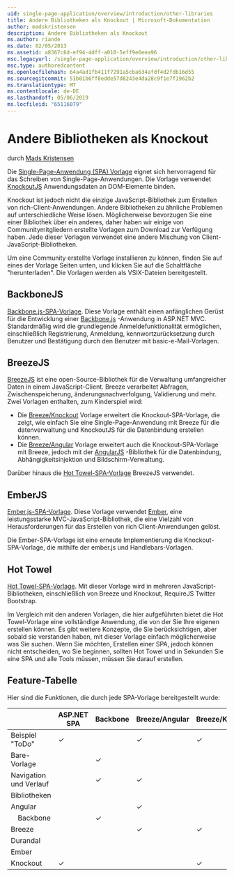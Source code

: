 ```yaml
---
uid: single-page-application/overview/introduction/other-libraries
title: Andere Bibliotheken als Knockout | Microsoft-Dokumentation
author: madskristensen
description: Andere Bibliotheken als Knockout
ms.author: riande
ms.date: 02/05/2013
ms.assetid: a8367c6d-ef94-4dff-a010-5eff9e6eea96
msc.legacyurl: /single-page-application/overview/introduction/other-libraries
msc.type: authoredcontent
ms.openlocfilehash: 64a4ad1fb411f7291a5cba634afdf4d2fdb16d55
ms.sourcegitcommit: 51b01b6ff8edde57d8243e4da28c9f1e7f1962b2
ms.translationtype: MT
ms.contentlocale: de-DE
ms.lasthandoff: 05/06/2019
ms.locfileid: "65116079"
---
```

# <a name="know-a-library-other-than-knockout"></a>Andere Bibliotheken als Knockout

durch [Mads Kristensen](https://github.com/madskristensen)

Die [Single-Page-Anwendung (SPA) Vorlage](knockoutjs-template.md) eignet sich hervorragend für das Schreiben von Single-Page-Anwendungen. Die Vorlage verwendet [KnockoutJS](http://knockoutjs.com/) Anwendungsdaten an DOM-Elemente binden.

Knockout ist jedoch nicht die einzige JavaScript-Bibliothek zum Erstellen von rich-Client-Anwendungen. Andere Bibliotheken zu ähnliche Problemen auf unterschiedliche Weise lösen. Möglicherweise bevorzugen Sie eine einer Bibliothek über ein anderes, daher haben wir einige von Communitymitgliedern erstellte Vorlagen zum Download zur Verfügung haben. Jede dieser Vorlagen verwendet eine andere Mischung von Client-JavaScript-Bibliotheken.

Um eine Community erstellte Vorlage installieren zu können, finden Sie auf eines der Vorlage Seiten unten, und klicken Sie auf die Schaltfläche "herunterladen". Die Vorlagen werden als VSIX-Dateien bereitgestellt.

## <a name="backbonejs"></a>BackboneJS

[Backbone.js-SPA-Vorlage](../templates/backbonejs-template.md). Diese Vorlage enthält einen anfänglichen Gerüst für die Entwicklung einer [Backbone.js](http://backbonejs.org/) -Anwendung in ASP.NET MVC. Standardmäßig wird die grundlegende Anmeldefunktionalität ermöglichen, einschließlich Registrierung, Anmeldung, kennwortzurücksetzung durch Benutzer und Bestätigung durch den Benutzer mit basic-e-Mail-Vorlagen.

## <a name="breezejs"></a>BreezeJS

[BreezeJS](http://www.breezejs.com/?utm_source=ms-spa) ist eine open-Source-Bibliothek für die Verwaltung umfangreicher Daten in einem JavaScript-Client. Breeze verarbeitet Abfragen, Zwischenspeicherung, änderungsnachverfolgung, Validierung und mehr. Zwei Vorlagen enthalten, zum Kinderspiel wird:

- Die [Breeze/Knockout](../templates/breezeknockout-template.md) Vorlage erweitert die Knockout-SPA-Vorlage, die zeigt, wie einfach Sie eine Single-Page-Anwendung mit Breeze für die datenverwaltung und KnockoutJS für die Datenbindung erstellen können.
- Die [Breeze/Angular](../templates/breezeangular-template.md) Vorlage erweitert auch die Knockout-SPA-Vorlage mit Breeze, jedoch mit der [AngularJS](http://angularjs.org) -Bibliothek für die Datenbindung, Abhängigkeitsinjektion und Bildschirm-Verwaltung.

Darüber hinaus die [Hot Towel-SPA-Vorlage](../templates/hottowel-template.md) BreezeJS verwendet.

## <a name="emberjs"></a>EmberJS

[Ember.js-SPA-Vorlage](../templates/emberjs-template.md). Diese Vorlage verwendet [Ember](http://emberjs.com/), eine leistungsstarke MVC-JavaScript-Bibliothek, die eine Vielzahl von Herausforderungen für das Erstellen von rich Client-Anwendungen gelöst.

Die Ember-SPA-Vorlage ist eine erneute Implementierung die Knockout-SPA-Vorlage, die mithilfe der ember.js und Handlebars-Vorlagen.

## <a name="hot-towel"></a>Hot Towel

[Hot Towel-SPA-Vorlage](../templates/hottowel-template.md). Mit dieser Vorlage wird in mehreren JavaScript-Bibliotheken, einschließlich von Breeze und Knockout, RequireJS Twitter Bootstrap.

Im Vergleich mit den anderen Vorlagen, die hier aufgeführten bietet die Hot Towel-Vorlage eine vollständige Anwendung, die von der Sie Ihre eigenen erstellen können. Es gibt weitere Konzepte, die Sie berücksichtigen, aber sobald sie verstanden haben, mit dieser Vorlage einfach möglicherweise was Sie suchen. Wenn Sie möchten, Erstellen einer SPA, jedoch können nicht entscheiden, wo Sie beginnen, sollten Hot Towel und in Sekunden Sie eine SPA und alle Tools müssen, müssen Sie darauf erstellen.

## <a name="feature-table"></a>Feature-Tabelle

Hier sind die Funktionen, die durch jede SPA-Vorlage bereitgestellt wurde:

|                        | ASP.NET SPA | Backbone | Breeze/Angular | Breeze/KO |  Ember   | Hot Towel |
|------------------------|-------------|----------|----------------|-----------|----------|-----------|
|      Beispiel "ToDo"       |  &#10003;   |          |    &#10003;    | &#10003;  | &#10003; |           |
|     Bare-Vorlage      |             | &#10003; |                |           |          | &#10003;  |
| Navigation und Verlauf |             | &#10003; |    &#10003;    |           | &#10003; | &#10003;  |
|        Bibliotheken       |             |          |                |           |          |           |
|        Angular         |             |          |    &#10003;    |           |          |           |
|    &#8195;Backbone     |             | &#10003; |                |           |          |           |
|         Breeze         |             |          |    &#10003;    | &#10003;  |          | &#10003;  |
|        Durandal        |             |          |                |           |          | &#10003;  |
|         Ember          |             |          |                |           | &#10003; |           |
|        Knockout        |  &#10003;   |          |                | &#10003;  |          | &#10003;  |
